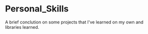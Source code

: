 # Personal_Skills
 A brief conclution on some projects that I've learned on my own and libraries learned.
